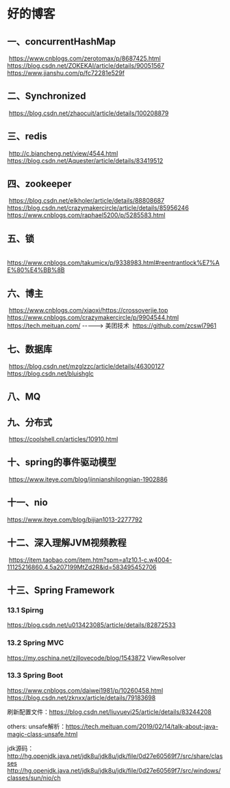 # 好的博客

##  一、concurrentHashMap

​	https://www.cnblogs.com/zerotomax/p/8687425.html
​	https://blog.csdn.net/ZOKEKAI/article/details/90051567
​	https://www.jianshu.com/p/fc72281e529f

## 二、Synchronized

​	https://blog.csdn.net/zhaocuit/article/details/100208879

## 三、redis

​	http://c.biancheng.net/view/4544.html
​	https://blog.csdn.net/Aquester/article/details/83419512

## 四、zookeeper

​	https://blog.csdn.net/elkholer/article/details/88808687
​	https://blog.csdn.net/crazymakercircle/article/details/85956246
​	https://www.cnblogs.com/raphael5200/p/5285583.html

## 五、锁

​	https://www.cnblogs.com/takumicx/p/9338983.html#reentrantlock%E7%AE%80%E4%BB%8B
​	

## 六、博主

​	https://www.cnblogs.com/xiaoxi/
​	https://crossoverjie.top
​	https://www.cnblogs.com/crazymakercircle/p/9904544.html
​	https://tech.meituan.com/   ----->  美团技术
​	https://github.com/zcswl7961

## 七、数据库

​	https://blog.csdn.net/mzglzzc/article/details/46300127
​	https://blog.csdn.net/bluishglc	

## 八、MQ



## 九、分布式

​	https://coolshell.cn/articles/10910.html

## 十、spring的事件驱动模型

​	https://www.iteye.com/blog/jinnianshilongnian-1902886

## 十一、nio

https://www.iteye.com/blog/bijian1013-2277792

## 十二、深入理解JVM视频教程

​	https://item.taobao.com/item.htm?spm=a1z10.1-c.w4004-11125216860.4.5a207199MtZd2R&id=583495452706

## 十三、Spring Framework

### 13.1 Spirng

https://blog.csdn.net/u013423085/article/details/82872533

### 13.2 Spring MVC

https://my.oschina.net/zjllovecode/blog/1543872   ViewResolver

### 13.3 Spring Boot

https://www.cnblogs.com/daiwei1981/p/10260458.html
https://blog.csdn.net/zknxx/article/details/79183698

刷新配置文件：https://blog.csdn.net/liuyueyi25/article/details/83244208





others:
	unsafe解析：https://tech.meituan.com/2019/02/14/talk-about-java-magic-class-unsafe.html


jdk源码：
	http://hg.openjdk.java.net/jdk8u/jdk8u/jdk/file/0d27e60569f7/src/share/classes
	http://hg.openjdk.java.net/jdk8u/jdk8u/jdk/file/0d27e60569f7/src/windows/classes/sun/nio/ch


​	